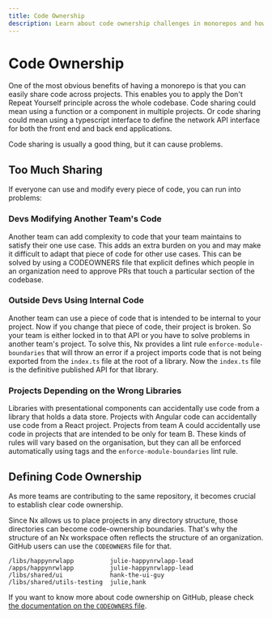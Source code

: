 ```yaml
---
title: Code Ownership
description: Learn about code ownership challenges in monorepos and how Nx helps manage shared code with tools like CODEOWNERS and module boundary rules.
---
```


# Code Ownership

One of the most obvious benefits of having a monorepo is that you can easily share code across projects. This enables you to apply the Don't Repeat Yourself principle across the whole codebase. Code sharing could mean using a function or a component in multiple projects. Or code sharing could mean using a typescript interface to define the network API interface for both the front end and back end applications.

Code sharing is usually a good thing, but it can cause problems.

## Too Much Sharing

If everyone can use and modify every piece of code, you can run into problems:

### Devs Modifying Another Team's Code

Another team can add complexity to code that your team maintains to satisfy their one use case. This adds an extra burden on you and may make it difficult to adapt that piece of code for other use cases. This can be solved by using a CODEOWNERS file that explicit defines which people in an organization need to approve PRs that touch a particular section of the codebase.

### Outside Devs Using Internal Code

Another team can use a piece of code that is intended to be internal to your project. Now if you change that piece of code, their project is broken. So your team is either locked in to that API or you have to solve problems in another team's project. To solve this, Nx provides a lint rule `enforce-module-boundaries` that will throw an error if a project imports code that is not being exported from the `index.ts` file at the root of a library. Now the `index.ts` file is the definitive published API for that library.

### Projects Depending on the Wrong Libraries

Libraries with presentational components can accidentally use code from a library that holds a data store. Projects with Angular code can accidentally use code from a React project. Projects from team A could accidentally use code in projects that are intended to be only for team B. These kinds of rules will vary based on the organisation, but they can all be enforced automatically using tags and the `enforce-module-boundaries` lint rule.

## Defining Code Ownership

As more teams are contributing to the same repository, it becomes crucial to establish clear code ownership.

Since Nx allows us to place projects in any directory structure, those directories can become code-ownership boundaries. That's
why the structure of an Nx workspace often reflects the structure of an organization. GitHub users can use
the `CODEOWNERS` file for that.

```plaintext
/libs/happynrwlapp          julie-happynrwlapp-lead
/apps/happynrwlapp          julie-happynrwlapp-lead
/libs/shared/ui             hank-the-ui-guy
/libs/shared/utils-testing  julie,hank
```

If you want to know more about code ownership on GitHub, please
check [the documentation on the `CODEOWNERS` file](https://docs.github.com/en/repositories/managing-your-repositorys-settings-and-features/customizing-your-repository/about-code-owners).

